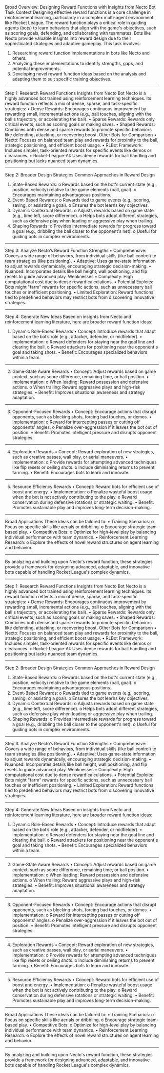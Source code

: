 Broad Overview: Designing Reward Functions with Insights from Necto Bot
Task Context
Designing effective reward functions is a core challenge in reinforcement learning, particularly in a complex multi-agent environment like Rocket League. The reward function plays a critical role in guiding agents (bots) to learn behaviors that align with the game's objectives, such as scoring goals, defending, and collaborating with teammates. Bots like Necto provide valuable insights into reward design due to their sophisticated strategies and adaptive gameplay.
This task involves:
1.	Researching reward function implementations in bots like Necto and others.
2.	Analyzing these implementations to identify strengths, gaps, and potential improvements.
3.	Developing novel reward function ideas based on the analysis and adapting them to suit specific training objectives.
________________________________________
Step 1: Research Reward Functions
Insights from Necto Bot
Necto is a highly advanced bot trained using reinforcement learning techniques. Its reward function reflects a mix of dense, sparse, and task-specific strategies:
•	Dense Rewards: Encourages continuous improvement by rewarding small, incremental actions (e.g., ball touches, aligning with the ball's trajectory, or accelerating the ball).
•	Sparse Rewards: Rewards only critical events, such as scoring goals or making saves.
•	Shaped Rewards: Combines both dense and sparse rewards to promote specific behaviors like defending, attacking, or recovering boost.
Other Bots for Comparison
•	Nexto: Focuses on balanced team play and rewards for proximity to the ball, strategic positioning, and efficient boost usage.
•	RLBot Framework: Includes simpler, task-oriented rewards for specific events like demos or clearances.
•	Rocket-League-AI: Uses dense rewards for ball handling and positioning but lacks nuanced team dynamics.
________________________________________
Step 2: Broader Design Strategies
Common Approaches in Reward Design
1.	State-Based Rewards:
o	Rewards based on the bot's current state (e.g., position, velocity) relative to the game elements (ball, goal).
o	Encourages maintaining advantageous positions.
2.	Event-Based Rewards:
o	Rewards tied to game events (e.g., scoring, saving, or assisting a goal).
o	Ensures the bot learns key objectives.
3.	Dynamic Contextual Rewards:
o	Adjusts rewards based on game state (e.g., time left, score difference).
o	Helps bots adopt different strategies, such as defensive play when leading or aggressive play when trailing.
4.	Shaping Rewards:
o	Provides intermediate rewards for progress toward a goal (e.g., dribbling the ball closer to the opponent's net).
o	Useful for guiding bots in complex environments.
________________________________________
Step 3: Analyze Necto’s Reward Function
Strengths
•	Comprehensive: Covers a wide range of behaviors, from individual skills (like ball control) to team strategies (like positioning).
•	Adaptive: Uses game-state information to adjust rewards dynamically, encouraging strategic decision-making.
•	Nuanced: Incorporates details like ball height, wall positioning, and flip resets to guide advanced play.
Weaknesses
•	Complexity: High computational cost due to dense reward calculations.
•	Potential Exploits: Bots might "farm" rewards for specific actions, such as unnecessary ball touches or inefficient positioning.
•	Limited Exploration: Reward functions tied to predefined behaviors may restrict bots from discovering innovative strategies.
________________________________________
Step 4: Generate New Ideas
Based on insights from Necto and reinforcement learning literature, here are broader reward function ideas:
1. Dynamic Role-Based Rewards
•	Concept: Introduce rewards that adapt based on the bot’s role (e.g., attacker, defender, or midfielder).
•	Implementation:
o	Reward defenders for staying near the goal line and clearing the ball.
o	Reward attackers for positioning near the opponent's goal and taking shots.
•	Benefit: Encourages specialized behaviors within a team.
________________________________________
2. Game-State Aware Rewards
•	Concept: Adjust rewards based on game context, such as score difference, remaining time, or ball position.
•	Implementation:
o	When leading: Reward possession and defensive actions.
o	When trailing: Reward aggressive plays and high-risk strategies.
•	Benefit: Improves situational awareness and strategy adaptation.
________________________________________
3. Opponent-Focused Rewards
•	Concept: Encourage actions that disrupt opponents, such as blocking shots, forcing bad touches, or demos.
•	Implementation:
o	Reward for intercepting passes or cutting off opponents' angles.
o	Penalize over-aggression if it leaves the bot out of position.
•	Benefit: Promotes intelligent pressure and disrupts opponent strategies.
________________________________________
4. Exploration Rewards
•	Concept: Reward exploration of new strategies, such as creative passes, wall play, or aerial maneuvers.
•	Implementation:
o	Provide rewards for attempting advanced techniques like flip resets or ceiling shots.
o	Include diminishing returns to prevent farming.
•	Benefit: Encourages bots to learn and innovate.
________________________________________
5. Resource Efficiency Rewards
•	Concept: Reward bots for efficient use of boost and energy.
•	Implementation:
o	Penalize wasteful boost usage when the bot is not actively contributing to the play.
o	Reward conservation during defensive rotations or strategic waiting.
•	Benefit: Promotes sustainable play and improves long-term decision-making.
________________________________________
Broad Applications
These ideas can be tailored to:
•	Training Scenarios:
o	Focus on specific skills like aerials or dribbling.
o	Encourage strategic team-based play.
•	Competitive Bots:
o	Optimize for high-level play by balancing individual performance with team dynamics.
•	Reinforcement Learning Research:
o	Explore the effects of novel reward structures on agent learning and behavior.
________________________________________
By analyzing and building upon Necto's reward function, these strategies provide a framework for designing advanced, adaptable, and innovative bots capable of handling Rocket League's complex dynamics.



________________________________________
Step 1: Research Reward Functions
Insights from Necto Bot
Necto is a highly advanced bot trained using reinforcement learning techniques. Its reward function reflects a mix of dense, sparse, and task-specific strategies:
•	Dense Rewards: Encourages continuous improvement by rewarding small, incremental actions (e.g., ball touches, aligning with the ball's trajectory, or accelerating the ball).
•	Sparse Rewards: Rewards only critical events, such as scoring goals or making saves.
•	Shaped Rewards: Combines both dense and sparse rewards to promote specific behaviors like defending, attacking, or recovering boost.
Other Bots for Comparison
•	Nexto: Focuses on balanced team play and rewards for proximity to the ball, strategic positioning, and efficient boost usage.
•	RLBot Framework: Includes simpler, task-oriented rewards for specific events like demos or clearances.
•	Rocket-League-AI: Uses dense rewards for ball handling and positioning but lacks nuanced team dynamics.
________________________________________
Step 2: Broader Design Strategies
Common Approaches in Reward Design
1.	State-Based Rewards:
o	Rewards based on the bot's current state (e.g., position, velocity) relative to the game elements (ball, goal).
o	Encourages maintaining advantageous positions.
2.	Event-Based Rewards:
o	Rewards tied to game events (e.g., scoring, saving, or assisting a goal).
o	Ensures the bot learns key objectives.
3.	Dynamic Contextual Rewards:
o	Adjusts rewards based on game state (e.g., time left, score difference).
o	Helps bots adopt different strategies, such as defensive play when leading or aggressive play when trailing.
4.	Shaping Rewards:
o	Provides intermediate rewards for progress toward a goal (e.g., dribbling the ball closer to the opponent's net).
o	Useful for guiding bots in complex environments.
________________________________________
Step 3: Analyze Necto’s Reward Function
Strengths
•	Comprehensive: Covers a wide range of behaviors, from individual skills (like ball control) to team strategies (like positioning).
•	Adaptive: Uses game-state information to adjust rewards dynamically, encouraging strategic decision-making.
•	Nuanced: Incorporates details like ball height, wall positioning, and flip resets to guide advanced play.
Weaknesses
•	Complexity: High computational cost due to dense reward calculations.
•	Potential Exploits: Bots might "farm" rewards for specific actions, such as unnecessary ball touches or inefficient positioning.
•	Limited Exploration: Reward functions tied to predefined behaviors may restrict bots from discovering innovative strategies.
________________________________________
Step 4: Generate New Ideas
Based on insights from Necto and reinforcement learning literature, here are broader reward function ideas:
1. Dynamic Role-Based Rewards
•	Concept: Introduce rewards that adapt based on the bot’s role (e.g., attacker, defender, or midfielder).
•	Implementation:
o	Reward defenders for staying near the goal line and clearing the ball.
o	Reward attackers for positioning near the opponent's goal and taking shots.
•	Benefit: Encourages specialized behaviors within a team.
________________________________________
2. Game-State Aware Rewards
•	Concept: Adjust rewards based on game context, such as score difference, remaining time, or ball position.
•	Implementation:
o	When leading: Reward possession and defensive actions.
o	When trailing: Reward aggressive plays and high-risk strategies.
•	Benefit: Improves situational awareness and strategy adaptation.
________________________________________
3. Opponent-Focused Rewards
•	Concept: Encourage actions that disrupt opponents, such as blocking shots, forcing bad touches, or demos.
•	Implementation:
o	Reward for intercepting passes or cutting off opponents' angles.
o	Penalize over-aggression if it leaves the bot out of position.
•	Benefit: Promotes intelligent pressure and disrupts opponent strategies.
________________________________________
4. Exploration Rewards
•	Concept: Reward exploration of new strategies, such as creative passes, wall play, or aerial maneuvers.
•	Implementation:
o	Provide rewards for attempting advanced techniques like flip resets or ceiling shots.
o	Include diminishing returns to prevent farming.
•	Benefit: Encourages bots to learn and innovate.
________________________________________
5. Resource Efficiency Rewards
•	Concept: Reward bots for efficient use of boost and energy.
•	Implementation:
o	Penalize wasteful boost usage when the bot is not actively contributing to the play.
o	Reward conservation during defensive rotations or strategic waiting.
•	Benefit: Promotes sustainable play and improves long-term decision-making.
________________________________________
Broad Applications
These ideas can be tailored to:
•	Training Scenarios:
o	Focus on specific skills like aerials or dribbling.
o	Encourage strategic team-based play.
•	Competitive Bots:
o	Optimize for high-level play by balancing individual performance with team dynamics.
•	Reinforcement Learning Research:
o	Explore the effects of novel reward structures on agent learning and behavior.
________________________________________
By analyzing and building upon Necto's reward function, these strategies provide a framework for designing advanced, adaptable, and innovative bots capable of handling Rocket League's complex dynamics.
